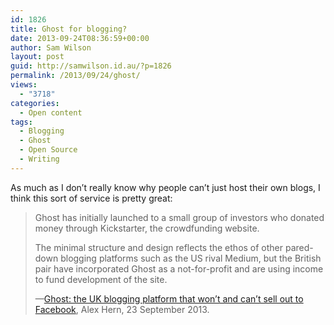 ```yaml
---
id: 1826
title: Ghost for blogging?
date: 2013-09-24T08:36:59+00:00
author: Sam Wilson
layout: post
guid: http://samwilson.id.au/?p=1826
permalink: /2013/09/24/ghost/
views:
  - "3718"
categories:
  - Open content
tags:
  - Blogging
  - Ghost
  - Open Source
  - Writing
---
```

As much as I don&#8217;t really know why people can&#8217;t just host their own blogs, I think this sort of service is pretty great:

<blockquote cite="http://www.theguardian.com/technology/2013/sep/23/ghost-uk-blogging-platform-facebook">
  <p>
    Ghost has initially launched to a small group of investors who donated money through Kickstarter, the crowdfunding website.
  </p>
  
  <p>
    The minimal structure and design reflects the ethos of other pared-down blogging platforms such as the US rival Medium, but the British pair have incorporated Ghost as a not-for-profit and are using income to fund development of the site.
  </p>
  
  <p>
    —<a href="http://www.theguardian.com/technology/2013/sep/23/ghost-uk-blogging-platform-facebook">Ghost: the UK blogging platform that won&#8217;t and can&#8217;t sell out to Facebook</a>, Alex Hern, 23 September 2013.
  </p>
</blockquote>